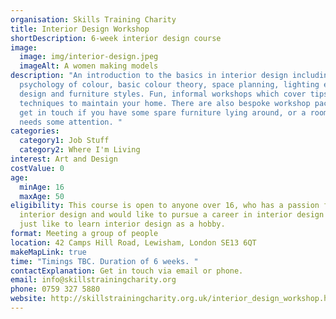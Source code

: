 ```yaml
---
organisation: Skills Training Charity
title: Interior Design Workshop
shortDescription: 6-week interior design course
image:
  image: img/interior-design.jpeg
  imageAlt: A women making models
description: "An introduction to the basics in interior design including, the
  psychology of colour, basic colour theory, space planning, lighting effects,
  design and furniture styles. Fun, informal workshops which cover tips and
  techniques to maintain your home. There are also bespoke workshop packages;
  get in touch if you have some spare furniture lying around, or a room that
  needs some attention. "
categories:
  category1: Job Stuff
  category2: Where I'm Living
interest: Art and Design
costValue: 0
age:
  minAge: 16
  maxAge: 50
eligibility: This course is open to anyone over 16, who has a passion for
  interior design and would like to pursue a career in interior design or would
  just like to learn interior design as a hobby.
format: Meeting a group of people
location: 42 Camps Hill Road, Lewisham, London SE13 6QT
makeMapLink: true
time: "Timings TBC. Duration of 6 weeks. "
contactExplanation: Get in touch via email or phone.
email: info@skillstrainingcharity.org
phone: 0759 327 5880
website: http://skillstrainingcharity.org.uk/interior_design_workshop.htm
---
```

